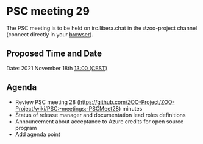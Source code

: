 
# PSC meeting 29

The PSC meeting is to be held on irc.libera.chat in the #zoo-project channel (connect directly in your [browser](https://web.libera.chat/#zoo-project)).

## Proposed Time and Date

Date: 2021 November 18th [13:00 (CEST)](https://www.timeanddate.com/worldclock/fixedtime.html?year=2021&month=11&day=18&hour=11&min=0&sec=0&msg=ZOO-Project+PSC+Meeting)

## Agenda

* Review PSC meeting 28 (https://github.com/ZOO-Project/ZOO-Project/wiki/PSC:-meetings:-PSCMeet28) minutes
* Status of release manager and documentation lead roles definitions
* Announcement about acceptance to Azure credits for open source program
* Add agenda point




